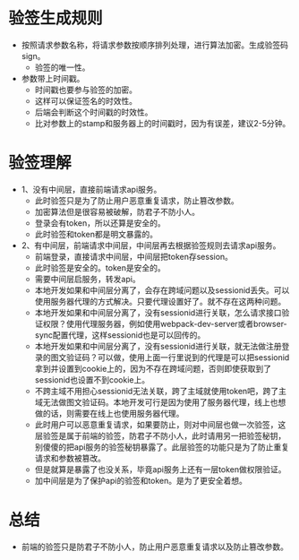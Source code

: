 # 验签生成规则
* 按照请求参数名称，将请求参数按顺序排列处理，进行算法加密。生成验签码sign。
    - 验签的唯一性。
* 参数带上时间戳。
    - 时间戳也要参与验签的加密。
    - 这样可以保证签名的时效性。
    - 后端会判断这个时间戳的时效性。
    - 比对参数上的stamp和服务器上的时间戳时，因为有误差，建议2-5分钟。

# 验签理解
* 1、没有中间层，直接前端请求api服务。
    - 此时验签只是为了防止用户恶意重复请求，防止篡改参数。
    - 加密算法但是很容易被破解，防君子不防小人。
    - 登录会有token，所以还算是安全的。
    - 此时验签和token都是明文暴露的。
* 2、有中间层，前端请求中间层，中间层再去根据验签规则去请求api服务。
    - 前端登录，直接请求中间层，中间层把token存session。
    - 此时验签是安全的。token是安全的。
    - 需要中间层启服务，转发api。
    - 本地开发如果和中间层分离了，会存在跨域问题以及sessionid丢失。可以使用服务器代理的方式解决。只要代理设置好了。就不存在这两种问题。
    - 本地开发如果和中间层分离了，没有sessionid进行关联，怎么请求接口验证权限？使用代理服务器，例如使用webpack-dev-server或者browser-sync配置代理，这样sessionid也是可以回传的。
    - 本地开发如果和中间层分离了，没有sessionid进行关联，就无法做注册登录的图文验证码？可以做，使用上面一行里说到的代理是可以把sessionid拿到并设置到cookie上的，因为不存在跨域问题，否则即使获取到了sessionid也设置不到cookie上。
    - 不跨主域不用担心sessionid无法关联，跨了主域就使用token吧，跨了主域无法做图文验证码。本地开发可行是因为使用了服务器代理，线上也想做的话，则需要在线上也使用服务器代理。
    - 此时用户可以恶意重复请求，如果要防止，则对中间层也做一次验签，这层验签是属于前端的验签，防君子不防小人，此时请用另一把验签秘钥，别傻傻的把api服务的验签秘钥暴露了。此层验签的功能只是为了防止重复请求和参数被篡改。
    - 但是就算是暴露了也没关系，毕竟api服务上还有一层token做权限验证。
    - 加中间层是为了保护api的验签和token。是为了更安全着想。

# 总结
* 前端的验签只是防君子不防小人，防止用户恶意重复请求以及防止篡改参数。
